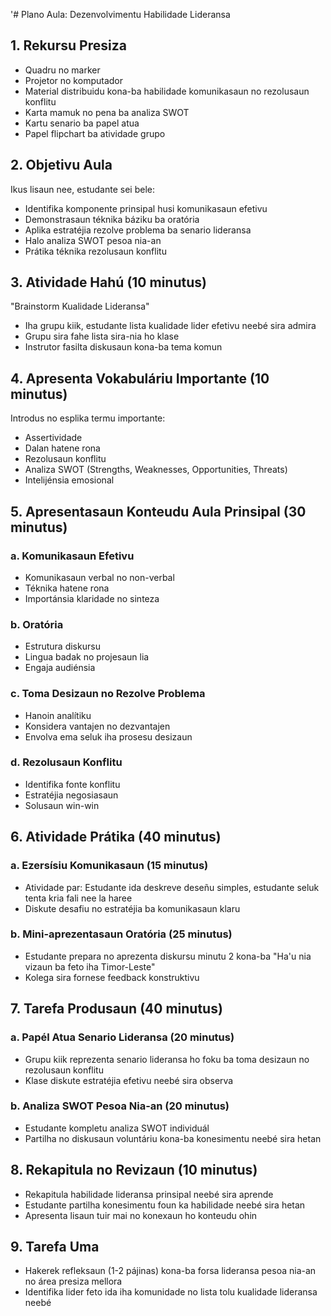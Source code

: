 '# Plano Aula: Dezenvolvimentu Habilidade Lideransa

## 1. Rekursu Presiza

- Quadru no marker
- Projetor no komputador
- Material distribuidu kona-ba habilidade komunikasaun no rezolusaun konflitu
- Karta mamuk no pena ba analiza SWOT
- Kartu senario ba papel atua
- Papel flipchart ba atividade grupo

## 2. Objetivu Aula

Ikus lisaun nee, estudante sei bele:
- Identifika komponente prinsipal husi komunikasaun efetivu
- Demonstrasaun téknika báziku ba oratória
- Aplika estratéjia rezolve problema ba senario lideransa
- Halo analiza SWOT pesoa nia-an
- Prátika téknika rezolusaun konflitu

## 3. Atividade Hahú (10 minutus)

"Brainstorm Kualidade Lideransa"
- Iha grupu kiik, estudante lista kualidade lider efetivu neebé sira admira
- Grupu sira fahe lista sira-nia ho klase
- Instrutor fasilta diskusaun kona-ba tema komun

## 4. Apresenta Vokabuláriu Importante (10 minutus)

Introdus no esplika termu importante:
- Assertividade
- Dalan hatene rona
- Rezolusaun konflitu
- Analiza SWOT (Strengths, Weaknesses, Opportunities, Threats)
- Intelijénsia emosional

## 5. Apresentasaun Konteudu Aula Prinsipal (30 minutus)

### a. Komunikasaun Efetivu
- Komunikasaun verbal no non-verbal
- Téknika hatene rona
- Importánsia klaridade no sinteza

### b. Oratória
- Estrutura diskursu
- Lingua badak no projesaun lia
- Engaja audiénsia

### c. Toma Desizaun no Rezolve Problema
- Hanoin analítiku
- Konsidera vantajen no dezvantajen
- Envolva ema seluk iha prosesu desizaun

### d. Rezolusaun Konflitu
- Identifika fonte konflitu
- Estratéjia negosiasaun
- Solusaun win-win

## 6. Atividade Prátika (40 minutus)

### a. Ezersísiu Komunikasaun (15 minutus)
- Atividade par: Estudante ida deskreve deseñu simples, estudante seluk tenta kria fali nee la haree
- Diskute desafiu no estratéjia ba komunikasaun klaru

### b. Mini-aprezentasaun Oratória (25 minutus)
- Estudante prepara no aprezenta diskursu minutu 2 kona-ba "Ha'u nia vizaun ba feto iha Timor-Leste"
- Kolega sira fornese feedback konstruktivu

## 7. Tarefa Produsaun (40 minutus)

### a. Papél Atua Senario Lideransa (20 minutus)
- Grupu kiik reprezenta senario lideransa ho foku ba toma desizaun no rezolusaun konflitu
- Klase diskute estratéjia efetivu neebé sira observa

### b. Analiza SWOT Pesoa Nia-an (20 minutus)
- Estudante kompletu analiza SWOT individuál
- Partilha no diskusaun voluntáriu kona-ba konesimentu neebé sira hetan

## 8. Rekapitula no Revizaun (10 minutus)

- Rekapitula habilidade lideransa prinsipal neebé sira aprende
- Estudante partilha konesimentu foun ka habilidade neebé sira hetan
- Apresenta lisaun tuir mai no konexaun ho konteudu ohin

## 9. Tarefa Uma

- Hakerek refleksaun (1-2 pájinas) kona-ba forsa lideransa pesoa nia-an no área presiza mellora
- Identifika lider feto ida iha komunidade no lista tolu kualidade lideransa neebé